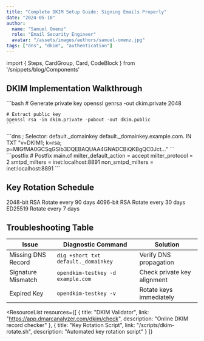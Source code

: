 ```yaml
---
title: "Complete DKIM Setup Guide: Signing Emails Properly"
date: "2024-05-10"
author: 
  name: "Samuel Omenz"
  role: "Email Security Engineer"
  avatar: "/assets/images/authors/samuel-omenz.jpg"
tags: ["dns", "dkim", "authentication"]
---
```


import { Steps, CardGroup, Card, CodeBlock } from '/snippets/blog/Components'

## DKIM Implementation Walkthrough

<Steps>
  <Step title="Key Generation">
    ```bash
    # Generate private key
    openssl genrsa -out dkim.private 2048
    
    # Extract public key
    openssl rsa -in dkim.private -pubout -out dkim.public
    ```
  </Step>

  <Step title="DNS Configuration">
    ```dns
    ; Selector: default._domainkey
    default._domainkey.example.com. IN TXT 
    "v=DKIM1; k=rsa; p=MIGfMA0GCSqGSIb3DQEBAQUAA4GNADCBiQKBgQC0Jct..."
    ```
  </Step>

  <Step title="Server Integration">
    ```postfix
    # Postfix main.cf
    milter_default_action = accept
    milter_protocol = 2
    smtpd_milters = inet:localhost:8891
    non_smtpd_milters = inet:localhost:8891
    ```
  </Step>
</Steps>

## Key Rotation Schedule

<CardGroup cols={3}>
  <Card title="Standard">
    2048-bit RSA  
    Rotate every 90 days
  </Card>
  
  <Card title="High Security">
    4096-bit RSA  
    Rotate every 30 days
  </Card>
  
  <Card title="Experimental">
    ED25519  
    Rotate every 7 days
  </Card>
</CardGroup>

## Troubleshooting Table

| Issue                 | Diagnostic Command              | Solution                     |
|-----------------------|---------------------------------|------------------------------|
| Missing DNS Record    | `dig +short txt default._domainkey` | Verify DNS propagation       |
| Signature Mismatch    | `opendkim-testkey -d example.com`   | Check private key alignment  |
| Expired Key           | `opendkim-testkey -v`               | Rotate keys immediately      |

<ResourceList
  resources={[
    {
      title: "DKIM Validator",
      link: "https://app.dmarcanalyzer.com/dkim/check",
      description: "Online DKIM record checker"
    },
    {
      title: "Key Rotation Script",
      link: "/scripts/dkim-rotate.sh",
      description: "Automated key rotation script"
    }
  ]}
>
</ResourceList>
